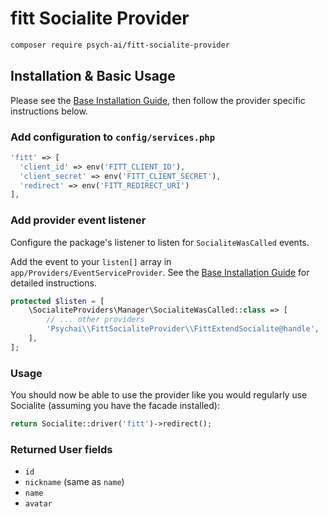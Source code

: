 # fitt Socialite Provider

```bash
composer require psych-ai/fitt-socialite-provider
```

## Installation & Basic Usage

Please see the [Base Installation Guide](https://socialiteproviders.com/usage/), then follow the provider specific instructions below.

### Add configuration to `config/services.php`

```php
'fitt' => [    
  'client_id' => env('FITT_CLIENT_ID'),  
  'client_secret' => env('FITT_CLIENT_SECRET'),  
  'redirect' => env('FITT_REDIRECT_URI') 
],
```

### Add provider event listener

Configure the package's listener to listen for `SocialiteWasCalled` events.

Add the event to your `listen[]` array in `app/Providers/EventServiceProvider`. See the [Base Installation Guide](https://socialiteproviders.com/usage/) for detailed instructions.

```php
protected $listen = [
    \SocialiteProviders\Manager\SocialiteWasCalled::class => [
        // ... other providers
        'Psychai\\FittSocialiteProvider\\FittExtendSocialite@handle',
    ],
];
```

### Usage

You should now be able to use the provider like you would regularly use Socialite (assuming you have the facade installed):

```php
return Socialite::driver('fitt')->redirect();
```

### Returned User fields

- ``id``
- ``nickname`` (same as ``name``)
- ``name``
- ``avatar``
